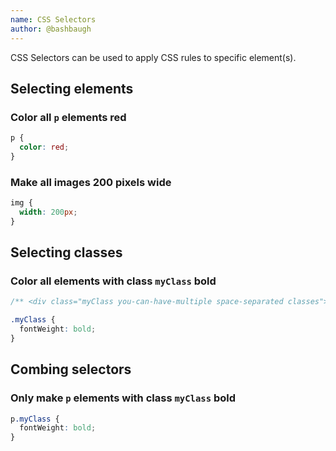 ```yaml
---
name: CSS Selectors
author: @bashbaugh
---
```


CSS Selectors can be used to apply CSS rules to specific element(s).

## Selecting elements

### Color all `p` elements red

```css
p {
  color: red;
}
```

### Make all images 200 pixels wide

```css
img {
  width: 200px;
}
```

## Selecting classes

### Color all elements with class `myClass` bold

```css
/** <div class="myClass you-can-have-multiple space-separated classes">Orpheus is the best</div> **/

.myClass {
  fontWeight: bold;
}
```

## Combing selectors

### Only make `p` elements with class `myClass` bold

```css
p.myClass {
  fontWeight: bold;
}
